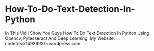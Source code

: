 # How-To-Do-Text-Detection-In-Python
In This Vid I Show You Guys How To Do Text Detection In Python Using Opencv, Pytesseract And Deep Learning. My Website: codefreak149269315.wordpress.com
